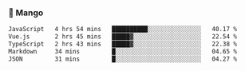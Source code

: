 ### 🥭 Mango

<!--START_SECTION:waka-->

```txt
JavaScript   4 hrs 54 mins   ██████████░░░░░░░░░░░░░░░   40.17 %
Vue.js       2 hrs 45 mins   █████▓░░░░░░░░░░░░░░░░░░░   22.54 %
TypeScript   2 hrs 43 mins   █████▓░░░░░░░░░░░░░░░░░░░   22.38 %
Markdown     34 mins         █░░░░░░░░░░░░░░░░░░░░░░░░   04.65 %
JSON         31 mins         █░░░░░░░░░░░░░░░░░░░░░░░░   04.27 %
```

<!--END_SECTION:waka-->
